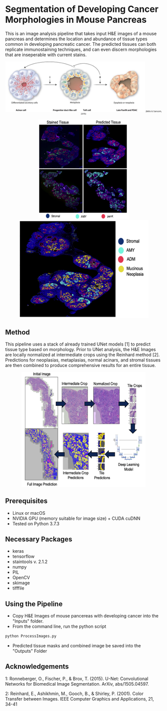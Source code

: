# Segmentation of Developing Cancer Morphologies in Mouse Pancreas
This is an image analysis pipeline that takes input H&E images of a mouse pancreas and determines the location and abundance of tissue types common in developing pancreatic cancer. The predicted tissues can both replicate immunostaining techniques, and can even discern morphologies that are inseperable with current stains.

<p align='center', style=font-size:5pt>
  <img src='assets/ADMProgression.jpg' width='450'/>
(Mills & Sansom, 2015)
</p> 

<p align='center'>
  <img src='assets/StainComparison.png' width='290'/>
  <img src='assets/FullMorphologyPrediction.png' width='420'/>
</p>

## Method
This pipeline uses a stack of already trained UNet models [1] to predict tissue type based on morphology. Prior to UNet analysis, the H&E Images are locally normalized at intermediate crops using the Reinhard method [2]. Predictions for neoplasias, metaplasias, normal acinars, and stromal tissues are then combined to produce comprehensive results for an entire tissue.

<p align='center'>
  <img src='assets/MethodologyWorkFlow.png' width='400'/>
</p>

## Prerequisites
- Linux or macOS
- NVIDIA GPU (memory suitable for image size) + CUDA cuDNN
- Tested on Python 3.7.3

## Necessary Packages
- keras
- tensorflow
- staintools v. 2.1.2
- numpy
- PIL
- OpenCV
- skimage
- tifffile

## Using the Pipeline
- Copy H&E Images of mouse pancereas with developing cancer into the "Inputs" folder.
- From the command line, run the python script
```bash
python ProcessImages.py
```
- Predicted tissue masks and combined image be saved into the "Outputs" Folder

## Acknowledgements
1: Ronneberger, O., Fischer, P., & Brox, T. (2015). U-Net: Convolutional Networks for Biomedical Image Segmentation. ArXiv, abs/1505.04597. 

2: Reinhard, E., Ashikhmin, M., Gooch, B., & Shirley, P. (2001). Color Transfer between Images. IEEE Computer Graphics and Applications, 21, 34-41





